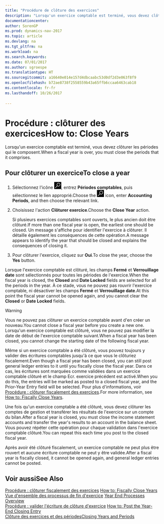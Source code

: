```yaml
---
title: "Procédure de clôture des exercices"
description: "Lorsqu'un exercice comptable est terminé, vous devez clôturer les périodes qui le composent."
documentationcenter: 
author: SorenGP
ms.prod: dynamics-nav-2017
ms.topic: article
ms.devlang: na
ms.tgt_pltfrm: na
ms.workload: na
ms.search.keywords: 
ms.date: 07/01/2017
ms.author: sgroespe
ms.translationtype: HT
ms.sourcegitcommit: a16640e014e157d4dbcaabc53d0df2d3e063f8f9
ms.openlocfilehash: b72ae8738f2558559b43a65ffb6ccaa6463cab18
ms.contentlocale: fr-fr
ms.lasthandoff: 10/26/2017

---
```

# <a name="how-to-close-years"></a><span data-ttu-id="19e80-103">Procédure : clôturer des exercices</span><span class="sxs-lookup"><span data-stu-id="19e80-103">How to: Close Years</span></span>
<span data-ttu-id="19e80-104">Lorsqu'un exercice comptable est terminé, vous devez clôturer les périodes qui le composent.</span><span class="sxs-lookup"><span data-stu-id="19e80-104">When a fiscal year is over, you must close the periods that it comprises.</span></span>  

## <a name="to-close-a-year"></a><span data-ttu-id="19e80-105">Pour clôturer un exercice</span><span class="sxs-lookup"><span data-stu-id="19e80-105">To close a year</span></span>  

1.  <span data-ttu-id="19e80-106">Sélectionnez l'icône ![Page ou état pour la recherche](../../media/ui-search/search_small.png "Page ou état pour la recherche"), entrez **Périodes comptables**, puis sélectionnez le lien approprié.</span><span class="sxs-lookup"><span data-stu-id="19e80-106">Choose the ![Search for Page or Report](../../media/ui-search/search_small.png "Search for Page or Report icon") icon, enter **Accounting Periods**, and then choose the relevant link.</span></span>  
2.  <span data-ttu-id="19e80-107">Choisissez l'action **Clôturer exercice**.</span><span class="sxs-lookup"><span data-stu-id="19e80-107">Choose the **Close Year** action.</span></span>  

    <span data-ttu-id="19e80-108">Si plusieurs exercices comptables sont ouverts, le plus ancien doit être clôturé.</span><span class="sxs-lookup"><span data-stu-id="19e80-108">If more than one fiscal year is open, the earliest one should be closed.</span></span> <span data-ttu-id="19e80-109">Un message s'affiche pour identifier l'exercice à clôturer. Il détaille également les conséquences de cette opération.</span><span class="sxs-lookup"><span data-stu-id="19e80-109">A message appears to identify the year that should be closed and explains the consequences of closing it.</span></span>  

3.  <span data-ttu-id="19e80-110">Pour clôturer l'exercice, cliquez sur **Oui**.</span><span class="sxs-lookup"><span data-stu-id="19e80-110">To close the year, choose the **Yes** button.</span></span>  

<span data-ttu-id="19e80-111">Lorsque l'exercice comptable est clôturé, les champs **Fermé** et **Verrouillage date** sont sélectionnés pour toutes les périodes de l'exercice.</span><span class="sxs-lookup"><span data-stu-id="19e80-111">When the fiscal year is closed, the **Closed** and **Date Locked** fields are selected for all the periods in the year.</span></span> <span data-ttu-id="19e80-112">À ce stade, vous ne pouvez pas rouvrir l'exercice comptable, ni désactiver les champs **Fermé** et **Verrouillage date**.</span><span class="sxs-lookup"><span data-stu-id="19e80-112">At this point the fiscal year cannot be opened again, and you cannot clear the **Closed** or **Date Locked** fields.</span></span>  

> [!WARNING]  
> <span data-ttu-id="19e80-113">Vous ne pouvez pas clôturer un exercice comptable avant d'en créer un nouveau.</span><span class="sxs-lookup"><span data-stu-id="19e80-113">You cannot close a fiscal year before you create a new one.</span></span> <span data-ttu-id="19e80-114">Lorsqu'un exercice comptable est clôturé, vous ne pouvez pas modifier la date de début de l'exercice comptable suivant.</span><span class="sxs-lookup"><span data-stu-id="19e80-114">When a fiscal year has been closed, you cannot change the starting date of the following fiscal year.</span></span>  

<span data-ttu-id="19e80-115">Même si un exercice comptable a été clôturé, vous pouvez toujours y valider des écritures comptables jusqu'à ce que vous le clôturiez fiscalement.</span><span class="sxs-lookup"><span data-stu-id="19e80-115">Even though a fiscal year has been closed, you can still post general ledger entries to it until you fiscally close the fiscal year.</span></span> <span data-ttu-id="19e80-116">Dans ce cas, les écritures sont marquées comme validées dans un exercice comptable clôturé et le champ Ecr. exercice précédent est activé.</span><span class="sxs-lookup"><span data-stu-id="19e80-116">When you do this, the entries will be marked as posted to a closed fiscal year, and the Prior-Year Entry field will be selected.</span></span> <span data-ttu-id="19e80-117">Pour plus d'informations, voir [Procédure : clôturer fiscalement des exercices](how-to-fiscally-close-years.md).</span><span class="sxs-lookup"><span data-stu-id="19e80-117">For more information, see [How to: Fiscally Close Years](how-to-fiscally-close-years.md).</span></span>  

<span data-ttu-id="19e80-118">Une fois qu'un exercice comptable a été clôturé, vous devez clôturer les comptes de gestion et transférer les résultats de l'exercice sur un compte du bilan.</span><span class="sxs-lookup"><span data-stu-id="19e80-118">After a fiscal year is closed, you must close the income statement accounts and transfer the year's results to an account in the balance sheet.</span></span> <span data-ttu-id="19e80-119">Vous pouvez répéter cette opération pour chaque validation dans l'exercice comptable clôturé.</span><span class="sxs-lookup"><span data-stu-id="19e80-119">You can repeat this each time you post to the closed fiscal year.</span></span>  

<span data-ttu-id="19e80-120">Après avoir été clôturé fiscalement, un exercice comptable ne peut plus être rouvert et aucune écriture comptable ne peut y être validée.</span><span class="sxs-lookup"><span data-stu-id="19e80-120">After a fiscal year is fiscally closed, it cannot be opened again, and general ledger entries cannot be posted.</span></span>  

## <a name="see-also"></a><span data-ttu-id="19e80-121">Voir aussi</span><span class="sxs-lookup"><span data-stu-id="19e80-121">See Also</span></span>  
 <span data-ttu-id="19e80-122">[Procédure : clôturer fiscalement des exercices](how-to-fiscally-close-years.md) </span><span class="sxs-lookup"><span data-stu-id="19e80-122">[How to: Fiscally Close Years](how-to-fiscally-close-years.md) </span></span>  
 <span data-ttu-id="19e80-123">[Vue d'ensemble des processus de fin d'exercice](year-end-processes-overview.md) </span><span class="sxs-lookup"><span data-stu-id="19e80-123">[Year End Processes Overview](year-end-processes-overview.md) </span></span>  
 <span data-ttu-id="19e80-124">[Procédure : valider l'écriture de clôture d'exercice](how-to-post-the-year-end-closing-entry.md) </span><span class="sxs-lookup"><span data-stu-id="19e80-124">[How to: Post the Year-End Closing Entry](how-to-post-the-year-end-closing-entry.md) </span></span>  
 [<span data-ttu-id="19e80-125">Clôture des exercices et des périodes</span><span class="sxs-lookup"><span data-stu-id="19e80-125">Closing Years and Periods</span></span>](../../year-close-years-periods.md)

